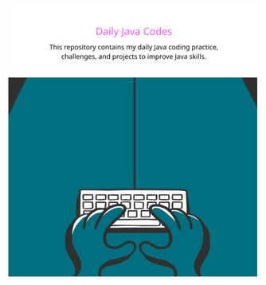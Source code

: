 ![Daily Java Codes](Others/banner.svg)

<img align="center" alt="GIF" src="https://raw.githubusercontent.com/elciidsouza/elciidsouza/main/coding.gif" width="500" height="400" />
